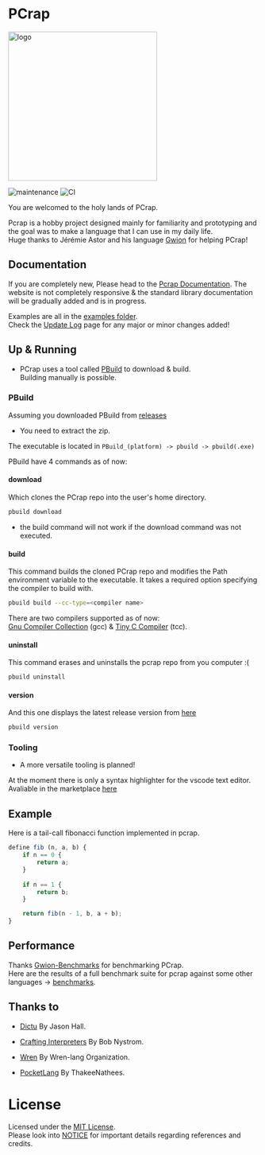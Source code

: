 # PCrap
<img src="https://user-images.githubusercontent.com/70243457/156932366-71635391-789e-4c5d-8b79-d17beef5d387.png" alt="logo" height="300">

![maintenance](https://img.shields.io/maintenance/yes/2022?style=flat-square)
![CI](https://img.shields.io/github/workflow/status/valkarias/PCrap/Release-builds?style=flat-square)


You are welcomed to the holy lands of PCrap.  

Pcrap is a hobby project designed mainly for familiarity and prototyping and the goal was to make a language that I can use in my daily life.    
Huge thanks to Jérémie Astor and his language [Gwion](https://github.com/Gwion/Gwion) for helping PCrap!

## Documentation
If you are completely new, Please head to the [Pcrap Documentation](https://valkarias.github.io/contents/toc.html).
The website is not completely responsive & the standard library documentation will be gradually added and is in progress.

Examples are all in the [examples folder](https://github.com/valkarias/PCrap/tree/master/examples).  
Check the [Update Log](https://github.com/valkarias/PCrap/blob/master/LOG.md) page for any major or minor changes added!

## Up & Running
- PCrap uses a tool called [PBuild](https://github.com/valkarias/PCrap/releases) to download & build.  
Building manually is possible.

### PBuild
Assuming you downloaded PBuild from [releases](https://github.com/valkarias/PCrap/releases)  
- You need to extract the zip.  

The executable is located in `PBuild_(platform) -> pbuild -> pbuild(.exe)`  

PBuild have 4 commands as of now: 


#### download 
Which clones the PCrap repo into the user's home directory.  
```bash
pbuild download
```
- the build command will not work if the download command was not executed.     

#### build
This command builds the cloned PCrap repo and modifies the Path environment variable to the executable. It takes a required option specifying the compiler to build with. 
```bash
pbuild build --cc-type=<compiler name>
``` 
There are two compilers supported as of now:  
[Gnu Compiler Collection](https://gcc.gnu.org) (gcc) & [Tiny C Compiler](https://bellard.org/tcc/) (tcc). 

#### uninstall 
This command erases and uninstalls the pcrap repo from you computer :(
```bash
pbuild uninstall
```  

#### version
And this one displays the latest release version from [here](https://github.com/valkarias/PCrap/releases)
```bash
pbuild version
```

### Tooling
- A more versatile tooling is planned! 

At the moment there is only a syntax highlighter for the vscode text editor.  
Avaliable in the marketplace [here](https://marketplace.visualstudio.com/items?itemName=PCrap.pcrap-syntax-highlighter)  


## Example
Here is a tail-call fibonacci function implemented in pcrap.
```js
define fib (n, a, b) {
    if n == 0 {
        return a;
    }
    
    if n == 1 {
        return b;
    }

    return fib(n - 1, b, a + b);
}
```

## Performance  
Thanks [Gwion-Benchmarks](https://github.com/Gwion/gwion-benchmark) for benchmarking PCrap.  
Here are the results of a full benchmark suite for pcrap against some other languages -> [benchmarks](https://gwion.github.io/Gwion/Benchmarks.html).

## Thanks to
- [Dictu](https://github.com/dictu-lang/Dictu) By Jason Hall.  
 
- [Crafting Interpreters](https://github.com/munificent/craftinginterpreters) By Bob Nystrom.
- [Wren](https://github.com/wren-lang/wren) By Wren-lang Organization.
- [PocketLang](https://github.com/ThakeeNathees/pocketlang) By ThakeeNathees.

# License

Licensed under the [MIT License](https://github.com/valkarias/PCrap/blob/master/LICENSE).  
Please look into [NOTICE](https://github.com/valkarias/PCrap/blob/master/NOTICE.txt) for important details regarding references and credits.
